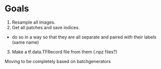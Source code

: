 # Goals
1) Resample all images.
2) Get all patches and save indices.
  * do so in a way so that they are all separate and paired with their labels (same name)
3) Make a tf.data.TFRecord file from them (.npz files?)

Moving to be completely based on batchgenerators
